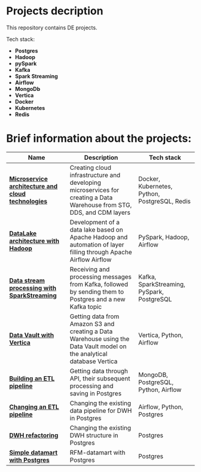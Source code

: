 # Projects decription

This repository contains DE projects.

Tech stack:
- **Postgres**
- **Hadoop**
- **pySpark**
- **Kafka**
- **Spark Streaming**
- **Airflow**
- **MongoDb**
- **Vertica**
- **Docker**
- **Kubernetes**
- **Redis**

# Brief information about the projects:

| Name                                           | Description                                                                                               | Tech stack                                            |
|----------------------------------------------------|---------------------------------------------------------------------------------------------------------|-------------------------------------------------|
| **[Microservice architecture and cloud technologies](https://github.com/SomeBadDecisions/Data_engineering/tree/main/microservices_pg_py_kube/)** | Creating cloud infrastructure and developing microservices for creating a Data Warehouse from STG, DDS, and CDM layers | Docker, Kubernetes,   Python, PostgreSQL, Redis |
| **[DataLake architecture with Hadoop](https://github.com/SomeBadDecisions/Data_engineering/tree/main/pyspark-hadoop-datalake)**                              | Development of a data lake based on Apache Hadoop and automation of layer filling through Apache Airflow   Airflow | PySpark, Hadoop,   Airflow                      |
| **[Data stream processing with SparkStreaming](https://github.com/SomeBadDecisions/Data_engineering/tree/main/kafka_sparkstreaming_pipeline)**     | Receiving and processing messages from Kafka, followed by sending them to Postgres and a new Kafka topic         | Kafka,   SparkStreaming, PySpark, PostgreSQL    |
| **[Data Vault with Vertica](https://github.com/SomeBadDecisions/Data_engineering/tree/main/vertica-data-vault)**                            | Getting data from Amazon S3 and creating a Data Warehouse using the Data Vault model on the analytical database Vertica     | Vertica, Python,   Airflow                      |
| **[Building an ETL pipeline](https://github.com/SomeBadDecisions/Data_engineering/tree/main/postgres-mongo-etl-snowflake)**                      | Getting data through API, their subsequent processing and saving in Postgres                              | MongoDB, PostgreSQL,   Python, Airflow          |
| **[Changing an ETL pipeline](https://github.com/SomeBadDecisions/Data_engineering/tree/main/postgres-airflow-pipeline-update)**                        | Changing the existing data pipeline for DWH in Postgres                               | Airflow, Python,   Postgres                     |
| **[DWH refactoring](https://github.com/SomeBadDecisions/Data_engineering/tree/main/postgres-datamodel-refactoring)**                             | Changing the existing DWH structure in Postgres                                                      | Postgres                                        |
| **[Simple datamart with Postgres](https://github.com/SomeBadDecisions/Data_engineering/tree/main/postgres-rfm-table)**                              | RFM-datamart with Postgres                                                                   | Postgres                                        |
